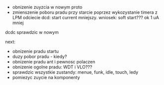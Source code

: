- obnizenie zuyzcia w nowym proto
- zmienszenie poboru pradu przy starcie poprzez wykozystanie timera z LPM
odciecie dcd: start current  mniejszy. wniosek: soft start??? ok 1 uA mniej

dcdc sprawdzic w nowym

next:
- obnizenie pradu startu
- duzy pobor pradu - kiedy?
- obnizenie pradu ant i pewnosc polaczen
- obnizenie ogolne pradu: WDT i VLO???
- sprawdzic wszystkie zustandy: menue, funk, idle, touch, ledy
- pomiezyc zuycie na komponenty